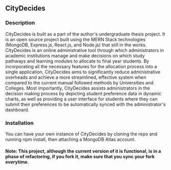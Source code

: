 ## CityDecides

### Description
CityDecides is built as a part of the author's undergraduate thesis project. It is an open source project built using the MERN Stack technologies (MongoDB, Express.js, React.js, and Node.js) 
that still in the works. CityDecides is an online administrative tool through
which administrators in academic institutions manage and make decisions on which study pathways
and learning modules to allocate to final year students. By incorporating all the necessary features
for the allocation process into a single application, CityDecides aims to significantly reduce
administrative overheads and achieve a more streamlined, effective system when compared to the current manual followed methods by Universities and Colleges. Most importantly,
CityDecides assists administrators in the decision making process by depicting student preference
data in dynamic charts, as well as providing a user interface for students where they can submit
their preferences to be automatically synced with the administrator's dashboard.

### Installation

You can have your own instance of CityDecides by cloning the repo and running npm install, then attaching a MongoDB Atlas account.

#### Note: This project, although the current version of it is functional, is in a phase of refactoring, if you fork it, make sure that you sync your fork everytime.
